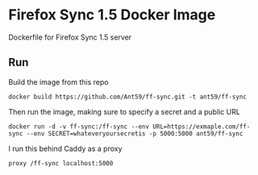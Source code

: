 # Firefox Sync 1.5 Docker Image

Dockerfile for Firefox Sync 1.5 server

## Run

Build the image from this repo
```
docker build https://github.com/Ant59/ff-sync.git -t ant59/ff-sync
```

Then run the image, making sure to specify a secret and a public URL
```
docker run -d -v ff-sync:/ff-sync --env URL=https://exmaple.com/ff-sync --env SECRET=whateveryoursecretis -p 5000:5000 ant59/ff-sync
```

I run this behind Caddy as a proxy
```
proxy /ff-sync localhost:5000
```
